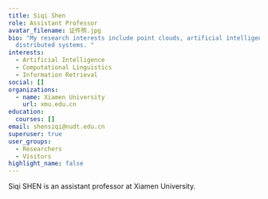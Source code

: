 ```yaml
---
title: Siqi Shen
role: Assistant Professor
avatar_filename: 证件照.jpg
bio: "My research interests include point clouds, artificial intelligence, and
  distributed systems. "
interests:
  - Artificial Intelligence
  - Computational Linguistics
  - Information Retrieval
social: []
organizations:
  - name: Xiamen University
    url: xmu.edu.cn
education:
  courses: []
email: shensiqi@nudt.edu.cn
superuser: true
user_groups:
  - Researchers
  - Visitors
highlight_name: false
---
```

Siqi SHEN is an assistant professor at Xiamen University.